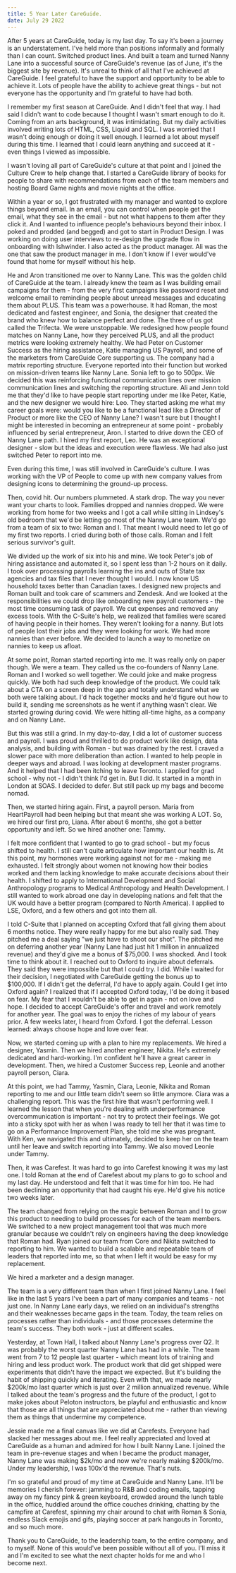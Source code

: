 ```yaml
---
title: 5 Year Later CareGuide.
date: July 29 2022
---
```


After 5 years at CareGuide, today is my last day. To say it's been a journey is an understatement. I've held more than positions informally and formally than I can count. Switched product lines. And built a team and turned Nanny Lane into a successful source of CareGuide's revenue (as of June, it's the biggest site by revenue). It's unreal to think of all that I've achieved at CareGuide. I feel grateful to have the support and opportunity to be able to achieve it. Lots of people have the ability to achieve great things - but not everyone has the opportunity and I'm grateful to have had both. 

I remember my first season at CareGuide. And I didn't feel that way. I had said I didn't want to code because I thought I wasn't smart enough to do it. Coming from an arts background, it was intimidating. But my daily activities involved writing lots of HTML, CSS, Liquid and SQL. I was worried that I wasn't doing enough or doing it well enough. I learned a lot about myself during this time. I learned that I could learn anything and succeed at it - even things I viewed as impossible. 

I wasn't loving all part of CareGuide's culture at that point and I joined the Culture Crew to help change that. I started a CareGuide library of books for people to share with recommendations from each of the team members and hosting Board Game nights and movie nights at the office. 

Within a year or so, I got frustrated with my manager and wanted to explore things beyond email. In an email, you can control when people get the email, what they see in the email - but not what happens to them after they click it. And I wanted to influence people's behaviours beyond their inbox. I poked and prodded (and begged) and got to start in Product Design. I was working on doing user interviews to re-design the upgrade flow in onboarding with Ishwinder. I also acted as the product manager. Ali was the one that saw the product manager in me. I don't know if I ever would've found that home for myself without his help.

He and Aron transitioned me over to Nanny Lane. This was the golden child of CareGuide at the team. I already knew the team as I was building email campaigns for them - from the very first campaigns like password reset and welcome email to reminding people about unread messages and educating them about PLUS. This team was a powerhouse. It had Roman, the most dedicated and fastest engineer, and Sonia, the designer that created the brand who knew how to balance perfect and done. The three of us got called the Trifecta. We were unstoppable. We redesigned how people found matches on Nanny Lane, how they perceived PLUS, and all the product metrics were looking extremely healthy. We had Peter on Customer Success as the hiring assistance, Katie managing US Payroll, and some of the marketers from CareGuide Core supporting us. The company had a matrix reporting structure. Everyone reported into their function but worked on mission-driven teams like Nanny Lane. Sonia left to go to 500px. We decided this was reinforcing functional communication lines over mission communication lines and switching the reporting structure. Ali and Jenn told me that they'd like to have people start reporting under me like Peter, Katie, and the new designer we would hire: Leo. They started asking me what my career goals were: would you like to be a functional lead like a Director of Product or more like the CEO of Nanny Lane? I wasn't sure but I thought I might be interested in becoming an entrepreneur at some point - probably influenced by serial entrepreneur, Aron. I started to drive down the CEO of Nanny Lane path. I hired my first report, Leo. He was an exceptional designer - slow but the ideas and execution were flawless. We had also just switched Peter to report into me. 

Even during this time, I was still involved in CareGuide's culture. I was working with the VP of People to come up with new company values from designing icons to determining the ground-up process.

Then, covid hit. Our numbers plummeted. A stark drop. The way you never want your charts to look. Families dropped and nannies dropped. We were working from home for two weeks and I got a call while sitting in Lindsey's old bedroom that we'd be letting go most of the Nanny Lane team. We'd go from a team of six to two: Roman and I. That meant I would need to let go of my first two reports. I cried during both of those calls. Roman and I felt serious survivor's guilt. 

We divided up the work of six into his and mine. We took Peter's job of hiring assistance and automated it, so I spent less than 1-2 hours on it daily. I took over processing payrolls learning the ins and outs of State tax agencies and tax files that I never thought I would. I now know US household taxes better than Canadian taxes. I designed new projects and Roman built and took care of scammers and Zendesk. And we looked at the responsibilities we could drop like onboarding new payroll customers - the most time consuming task of payroll. We cut expenses and removed any excess tools. With the C-Suite's help, we realized that families were scared of having people in their homes. They weren't looking for a nanny. But lots of people lost their jobs and they were looking for work. We had more nannies than ever before. We decided to launch a way to monetize on nannies to keep us afloat.

At some point, Roman started reporting into me. It was really only on paper though. We were a team. They called us the co-founders of Nanny Lane. Roman and I worked so well together. We could joke and make progress quickly. We both had such deep knowledge of the product. We could talk about a CTA on a screen deep in the app and totally understand what we both were talking about. I'd hack together mocks and he'd figure out how to build it, sending me screenshots as he went if anything wasn't clear. We started growing during covid. We were hitting all-time highs, as a company and on Nanny Lane. 

But this was still a grind. In my day-to-day, I did a lot of customer success and payroll. I was proud and thrilled to do product work like design, data analysis, and building with Roman - but was drained by the rest. I craved a slower pace with more deliberation than action. I wanted to help people in deeper ways and abroad. I was looking at development master programs. And it helped that I had been itching to leave Toronto. I applied for grad school - why not - I didn't think I'd get in. But I did. It started in a month in London at SOAS. I decided to defer. But still pack up my bags and become nomad.

Then, we started hiring again. First, a payroll person. Maria from HeartPayroll had been helping but that meant she was working A LOT. So, we hired our first pro, Liana. After about 6 months, she got a better opportunity and left. So we hired another one: Tammy. 

I felt more confident that I wanted to go to grad school - but my focus shifted to health. I still can't quite articulate how important our health is. At this point, my hormones were working against not for me - making me exhausted. I felt strongly about women not knowing how their bodies worked and them lacking knowledge to make accurate decisions about their health. I shifted to apply to International Development and Social Anthropology programs to Medical Anthropology and Health Development. I still wanted to work abroad one day in developing nations and felt that the UK would have a better program (compared to North America). I applied to LSE, Oxford, and a few others and got into them all. 

I told C-Suite that I planned on accepting Oxford that fall giving them about 6 months notice. They were really happy for me but also really sad. They pitched me a deal saying "we just have to shoot our shot". The pitched me on deferring another year (Nanny Lane had just hit 1 million in annualized revenue) and they'd give me a bonus of $75,000. I was shocked. And I took time to think about it. I reached out to Oxford to inquire about deferrals. They said they were impossible but that I could try. I did. While I waited for their decision, I negotiated with CareGuide getting the bonus up to $100,000. If I didn't get the deferral, I'd have to apply again. Could I get into Oxford again? I realized that if I accepted Oxford today, I'd be doing it based on fear. My fear that I wouldn't be able to get in again - not on love and hope. I decided to accept CareGuide's offer and travel and work remotely for another year. The goal was to enjoy the riches of my labour of years prior. A few weeks later, I heard from Oxford. I got the deferral. Lesson learned: always choose hope and love over fear.

Now, we started coming up with a plan to hire my replacements. We hired a designer, Yasmin. Then we hired another engineer, Nikita. He's extremely dedicated and hard-working. I'm confident he'll have a great career in development. Then, we hired a Customer Success rep, Leonie and another payroll person, Ciara.

At this point, we had Tammy, Yasmin, Ciara, Leonie, Nikita and Roman reporting to me and our little team didn't seem so little anymore. Ciara was a challenging report. This was the first hire that wasn't performing well. I learned the lesson that when you're dealing with underperformance overcommunication is important - not try to protect their feelings. We got into a sticky spot with her as when I was ready to tell her that it was time to go on a Performance Improvement Plan, she told me she was pregnant. With Ken, we navigated this and ultimately, decided to keep her on the team until her leave and switch reporting into Tammy. We also moved Leonie under Tammy.

Then, it was Carefest. It was hard to go into Carefest knowing it was my last one. I told Roman at the end of Carefest about my plans to go to school and my last day. He understood and felt that it was time for him too. He had been declining an opportunity that had caught his eye. He'd give his notice two weeks later.  

The team changed from relying on the magic between Roman and I to grow this product to needing to build processes for each of the team members. We switched to a new project management tool that was much more granular because we couldn't rely on engineers having the deep knowledge that Roman had. Ryan joined our team from Core and Nikita switched to reporting to him. We wanted to build a scalable and repeatable team of leaders that reported into me, so that when I left it would be easy for my replacement. 

We hired a marketer and a design manager. 

The team is a very different team than when I first joined Nanny Lane. I feel like in the last 5 years I've been a part of many companies and teams - not just one. In Nanny Lane early days, we relied on an individual's strengths and their weaknesses became gaps in the team. Today, the team relies on processes rather than individuals - and those processes determine the team's success. They both work - just at different scales.

Yesterday, at Town Hall, I talked about Nanny Lane's progress over Q2. It was probably the worst quarter Nanny Lane has had in a while. The team went from 7 to 12 people last quarter - which meant lots of training and hiring and less product work. The product work that did get shipped were experiments that didn't have the impact we expected. But it's building the habit of shipping quickly and iterating. Even with that, we made nearly $200k/mo last quarter which is just over 2 million annualized revenue. While I talked about the team's progress and the future of the product, I got to make jokes about Peloton instructors, be playful and enthusiastic and know that those are all things that are appreciated about me - rather than viewing them as things that undermine my competence. 

Jessie made me a final canvas like we did at Carefests. Everyone had slacked her messages about me. I feel really appreciated and loved at CareGuide as a human and admired for how I built Nanny Lane. I joined the team in pre-revenue stages and when I became the product manager, Nanny Lane was making $2k/mo and now we're nearly making $200k/mo. Under my leadership, I was 100x'd the revenue. That's nuts. 

I'm so grateful and proud of my time at CareGuide and Nanny Lane. It'll be memories I cherish forever: jamming to R&B and coding emails, tapping away on my fancy pink & green keyboard, crowded around the lunch table in the office, huddled around the office couches drinking, chatting by the campfire at Carefest, spinning my chair around to chat with Roman & Sonia, endless Slack emojis and gifs, playing soccer at park hangouts in Toronto, and so much more. 

Thank you to CareGuide, to the leadership team, to the entire company, and to myself. None of this would've been possible without all of you. I'll miss it and I'm excited to see what the next chapter holds for me and who I become next.